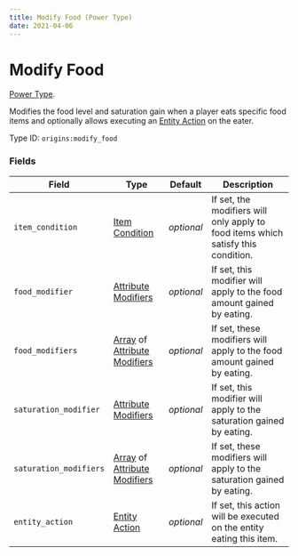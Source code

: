 ```yaml
---
title: Modify Food (Power Type)
date: 2021-04-06
---
```

# Modify Food

[Power Type](../power_types.md).

Modifies the food level and saturation gain when a player eats specific food items and optionally allows executing an [Entity Action](../entity_actions) on the eater.

Type ID: `origins:modify_food`

### Fields

Field  | Type | Default | Description
-------|------|---------|-------------
`item_condition` | [Item Condition](../item_conditions) | _optional_ | If set, the modifiers will only apply to food items which satisfy this condition.
`food_modifier` | [Attribute Modifiers](../data_types/attribute_modifier.md) | _optional_ | If set, this modifier will apply to the food amount gained by eating.
`food_modifiers` | [Array](../data_types/array.md) of [Attribute Modifiers](../data_types/attribute_modifier.md) | _optional_ | If set, these modifiers will apply to the food amount gained by eating.
`saturation_modifier` | [Attribute Modifiers](../data_types/attribute_modifier.md) | _optional_ | If set, this modifier will apply to the saturation gained by eating.
`saturation_modifiers` | [Array](../data_types/array.md) of [Attribute Modifiers](../data_types/attribute_modifier.md) | _optional_ | If set, these modifiers will apply to the saturation gained by eating.
`entity_action` | [Entity Action](../entity_actions) | _optional_ | If set, this action will be executed on the entity eating this item.
